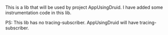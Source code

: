 This is a lib that will be used by project AppUsingDruid.
I have added some instrumentation code in this lib. 

PS: This lib has no tracing-subscriber. AppUsingDruid will have tracing-subscriber. 
